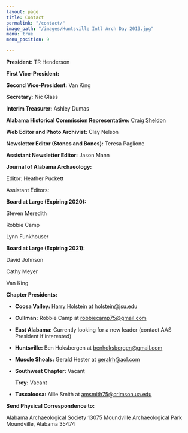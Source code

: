 ```yaml
---
layout: page
title: Contact
permalink: "/contact/"
image_path: "/images/Huntsville Intl Arch Day 2013.jpg"
menu: true
menu_position: 9

---
```

**President:** TR Henderson

**First Vice-President:**

**Second Vice-President:** Van King

**Secretary:** Nic Glass

**Interim Treasurer:** Ashley Dumas

**Alabama Historical Commission Representative:** [Craig Sheldon](mailto:csheldon@mail.aum.edu)

**Web Editor and Photo Archivist:** Clay Nelson

**Newsletter Editor (Stones and Bones):** Teresa Paglione

**Assistant Newsletter Editor:** Jason Mann

**Journal of Alabama Archaeology:**

Editor: Heather Puckett

Assistant Editors:

**Board at Large (Expiring 2020):**

Steven Meredith

Robbie Camp

Lynn Funkhouser

**Board at Large (Expiring 2021):**

David Johnson

Cathy Meyer

Van King

**Chapter Presidents:**

* **Coosa Valley:** [Harry Holstein](holstein@jsu.edu) at holstein@jsu.edu
* **Cullman:** Robbie Camp at robbiecamp75@gmail.com
* **East Alabama:** Currently looking for a new leader (contact AAS President if interested)
* **Huntsville:** Ben Hoksbergen at benhoksbergen@gmail.com
* **Muscle Shoals:** Gerald Hester at geralrh@aol.com
* **Southwest Chapter:** Vacant

  **Troy:** Vacant
* **Tuscaloosa:** Allie Smith at amsmith75@crimson.ua.edu

**Send Physical Correspondence to:**

Alabama Archaeological Society 13075 Moundville Archaeological Park Moundville, Alabama 35474